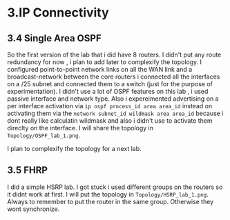 # 3.IP Connectivity

## 3.4 Single Area OSPF

So the first version of the lab that i did have 8 routers. I didn't put any route redundancy for now , i plan to add later to complexify the topology.
I configured point-to-point network links on all the WAN link and a broadcast-network between the core routers i connected all the interfaces on a /25
subnet and connected them to a switch (just for the purpose of experimentation). I didn't use a lot of OSPF features on this lab , i used passive interface
and network type. Also i expereimented advertising on a per interface activation via `ip ospf process_id area area_id` instead on activating them 
via the `network subnet_id wildmask area area_id` because i dont really like calculatin wildmask and also i didn't use to activate them direclty on the interface.
I will share the topology in `Topology/OSPF_lab_1.png`.

I plan to complexify the topology for a next lab.

## 3.5 FHRP

I did a simple HSRP lab. I got stuck i used different groups on the routers so it didnt work at first. I will put the topology in `Topology/HSRP_lab_1.png`. Always to remember to put the router in the same group.
Otherwise they wont synchronize.